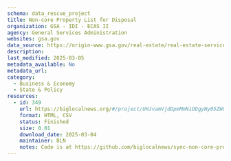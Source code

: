 ```yaml
---
schema: data_rescue_project 
title: Non-core Property List for Disposal
organization: GSA - IDI - ECAS II
agency: General Services Administration
websites: gsa.gov
data_source: https://origin-www.gsa.gov/real-estate/real-estate-services/real-property-disposition/noncore-property-list
description: 
last_modified: 2025-03-05
metadata_available: No
metadata_url: 
category:
  - Business & Economy 
  - State & Policy 
resources:
  - id: 349
    url: https://biglocalnews.org/#/project/UHJvamVjdDpmMmNiODgyNy05ZWQ2LTQzM2UtYjI4Zi00MDQ4NzQxZTI2M2I=
    format: HTML, CSV
    status: Finished
    size: 0.01
    download_date: 2025-03-04
    maintainer: BLN
    notes: Code is at https://github.com/biglocalnews/sync-non-core-properties
---
```

